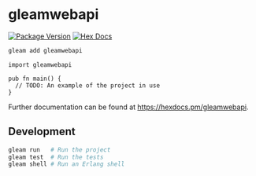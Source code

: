 # gleamwebapi

[![Package Version](https://img.shields.io/hexpm/v/gleamwebapi)](https://hex.pm/packages/gleamwebapi)
[![Hex Docs](https://img.shields.io/badge/hex-docs-ffaff3)](https://hexdocs.pm/gleamwebapi/)

```sh
gleam add gleamwebapi
```
```gleam
import gleamwebapi

pub fn main() {
  // TODO: An example of the project in use
}
```

Further documentation can be found at <https://hexdocs.pm/gleamwebapi>.

## Development

```sh
gleam run   # Run the project
gleam test  # Run the tests
gleam shell # Run an Erlang shell
```
